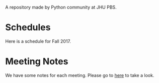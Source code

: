 A repository made by Python community at JHU PBS.

# Schedules

Here is a schedule for Fall 2017.

# Meeting Notes

We have some notes for each meeting. Please go to [here](./meet_ups/readme.md) to take a look.
